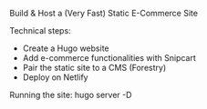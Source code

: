  Build & Host a (Very Fast) Static E-Commerce Site


Technical steps:

- Create a Hugo website
- Add e-commerce functionalities with Snipcart
- Pair the static site to a CMS (Forestry)
- Deploy on Netlify



Running the site: hugo server -D
